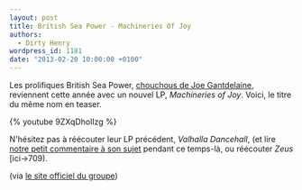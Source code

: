 ```yaml
---
layout: post
title: British Sea Power - Machineries Of Joy
authors:
  - Dirty Henry
wordpress_id: 1181
date: "2013-02-20 10:00:00 +0100"
---
```


Les prolifiques British Sea Power, [chouchous de Joe Gantdelaine](928),
reviennent cette année avec un nouvel LP, _Machineries of Joy_. Voici, le titre
du même nom en teaser.

{% youtube 9ZXqDholIzg %}

N'hésitez pas à réécouter leur LP précédent, _Valhalla Dancehall_, (et lire
[notre petit commentaire à son sujet](961]) pendant ce temps-là, ou réécouter
_Zeus_ [ici->709).

(via [le site officiel du groupe](http://www.britishseapower.co.uk/))
